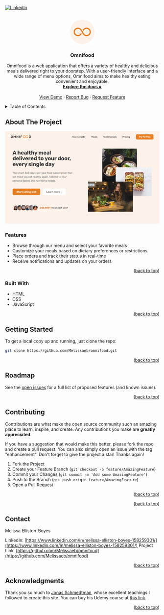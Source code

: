 <a name="readme-top"></a>

[![LinkedIn][linkedin-shield]][linkedin-url]

<!-- PROJECT LOGO -->
<br />
<div align="center">
  <a href="https://omnifood-melissaeb.netlify.app/">
    <img src="img/favicon-192.png" alt="Logo" width="80" height="80">
  </a>

<h3 align="center">Omnifood</h3>

  <p align="center">
    Omnifood is a web application that offers a variety of healthy and delicious meals delivered right to your doorstep. With a user-friendly interface and a wide range of menu options, Omnifood aims to make healthy eating convenient and enjoyable.
    <br />
    <a href="https://github.com/Melissaeb/omnifood"><strong>Explore the docs »</strong></a>
    <br />
    <br />
    <a href="https://omnifood-melissaeb.netlify.app/">View Demo</a>
    ·
    <a href="https://github.com/Melissaeb/omnifood/issues/new?labels=bug&template=bug-report---.md">Report Bug</a>
    ·
    <a href="https://github.com/Melissaeb/omnifood/issues/new?labels=enhancement&template=feature-request---.md">Request Feature</a>
  </p>
</div>

<!-- TABLE OF CONTENTS -->
<details>
  <summary>Table of Contents</summary>
  <ol>
    <li>
      <a href="#about-the-project">About The Project</a>
      <ul>
        <li><a href="#built-with">Built With</a></li>
      </ul>
    </li>
    <li>
      <a href="#getting-started">Getting Started</a>
    </li>
    <li><a href="#roadmap">Roadmap</a></li>
    <li><a href="#contributing">Contributing</a></li>
    <li><a href="#contact">Contact</a></li>
    <li><a href="#acknowledgments">Acknowledgments</a></li>
  </ol>
</details>

<!-- ABOUT THE PROJECT -->

## About The Project

[![Product Name Screen Shot][product-screenshot]](https://omnifood-melissaeb.netlify.app/)

### Features

- Browse through our menu and select your favorite meals
- Customize your meals based on dietary preferences or restrictions
- Place orders and track their status in real-time
- Receive notifications and updates on your orders

<p align="right">(<a href="#readme-top">back to top</a>)</p>

### Built With

- HTML
- CSS
- JavaScript

<p align="right">(<a href="#readme-top">back to top</a>)</p>

<!-- GETTING STARTED -->

## Getting Started

To get a local copy up and running, just clone the repo:

```sh
git clone https://github.com/Melissaeb/omnifood.git
```

<p align="right">(<a href="#readme-top">back to top</a>)</p>

<!-- ROADMAP -->

## Roadmap

See the [open issues](https://github.com/Melissaeb/omnifood/issues) for a full list of proposed features (and known issues).

<p align="right">(<a href="#readme-top">back to top</a>)</p>

<!-- CONTRIBUTING -->

## Contributing

Contributions are what make the open source community such an amazing place to learn, inspire, and create. Any contributions you make are **greatly appreciated**.

If you have a suggestion that would make this better, please fork the repo and create a pull request. You can also simply open an issue with the tag "enhancement".
Don't forget to give the project a star! Thanks again!

1. Fork the Project
2. Create your Feature Branch (`git checkout -b feature/AmazingFeature`)
3. Commit your Changes (`git commit -m 'Add some AmazingFeature'`)
4. Push to the Branch (`git push origin feature/AmazingFeature`)
5. Open a Pull Request

<p align="right">(<a href="#readme-top">back to top</a>)</p>

<p align="right">(<a href="#readme-top">back to top</a>)</p>

<!-- CONTACT -->

## Contact

Melissa Elliston-Boyes

LinkedIn: [https://www.linkedin.com/in/melissa-elliston-boyes-158259301/](https://www.linkedin.com/in/melissa-elliston-boyes-158259301/)
Project Link: [https://github.com/Melissaeb/omnifood](https://github.com/Melissaeb/omnifood)

<p align="right">(<a href="#readme-top">back to top</a>)</p>

<!-- ACKNOWLEDGMENTS -->

## Acknowledgments

Thank you so much to [Jonas Schmedtman](https://codingheroes.io/), whose excellent teachings I followed to create this site. You can buy his Udemy course at [this link](https://www.udemy.com/design-and-develop-a-killer-website-with-html5-and-css3/?couponCode=C1WEBSITE1010&utm_source=mycoupon&utm_medium=website1010&utm_campaign=website1010).

<p align="right">(<a href="#readme-top">back to top</a>)</p>

<!-- MARKDOWN LINKS & IMAGES -->

[linkedin-shield]: https://img.shields.io/badge/-LinkedIn-black.svg?style=for-the-badge&logo=linkedin&colorB=555
[linkedin-url]: https://www.linkedin.com/in/melissa-elliston-boyes-158259301/
[product-screenshot]: /img/screenshot.png
